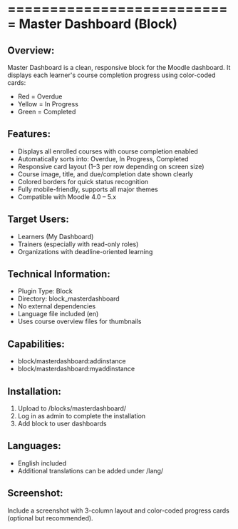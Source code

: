 
===========================
Master Dashboard (Block)
===========================

Overview:
---------
Master Dashboard is a clean, responsive block for the Moodle dashboard.
It displays each learner's course completion progress using color-coded cards:
- Red = Overdue
- Yellow = In Progress
- Green = Completed

Features:
---------
- Displays all enrolled courses with course completion enabled
- Automatically sorts into: Overdue, In Progress, Completed
- Responsive card layout (1–3 per row depending on screen size)
- Course image, title, and due/completion date shown clearly
- Colored borders for quick status recognition
- Fully mobile-friendly, supports all major themes
- Compatible with Moodle 4.0 – 5.x

Target Users:
-------------
- Learners (My Dashboard)
- Trainers (especially with read-only roles)
- Organizations with deadline-oriented learning

Technical Information:
----------------------
- Plugin Type: Block
- Directory: block_masterdashboard
- No external dependencies
- Language file included (en)
- Uses course overview files for thumbnails

Capabilities:
-------------
- block/masterdashboard:addinstance
- block/masterdashboard:myaddinstance

Installation:
-------------
1. Upload to /blocks/masterdashboard/
2. Log in as admin to complete the installation
3. Add block to user dashboards

Languages:
----------
- English included
- Additional translations can be added under /lang/

Screenshot:
-----------
Include a screenshot with 3-column layout and color-coded progress cards (optional but recommended).

